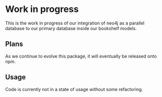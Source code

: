# Work in progress

This is the work in progress of our integration of neo4j as a parallel database to our primary database
inside our bookshelf models.

## Plans

As we continue to evolve this package, it will eventually be released onto npm.

## Usage

Code is currently not in a state of usage without some refactoring.
